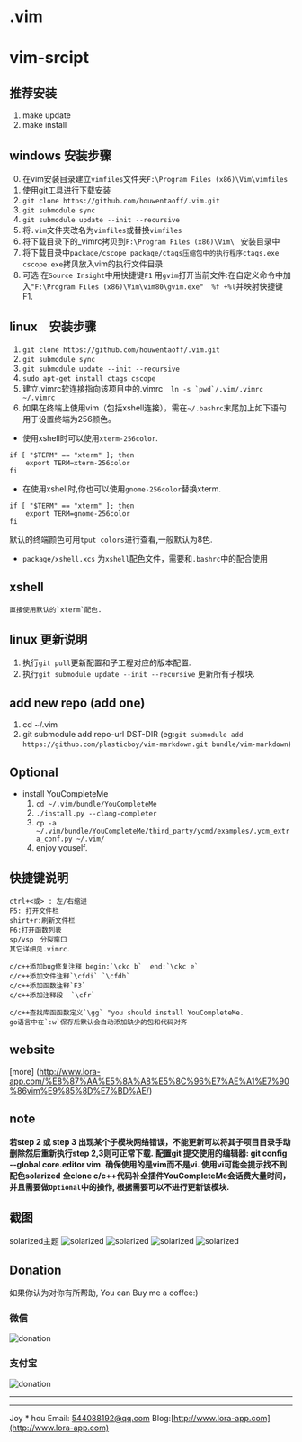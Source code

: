 # .vim
# vim-srcipt

## 推荐安装
1. make update
2. make install

## windows 安装步骤
0. 在vim安装目录建立`vimfiles`文件夹`F:\Program Files (x86)\Vim\vimfiles`  
1. 使用git工具进行下载安装  
2. `git clone https://github.com/houwentaoff/.vim.git`  
3. `git submodule sync`  
4. `git submodule update --init --recursive`  
5. 将`.vim`文件夹改名为`vimfiles`或替换`vimfiles`  
6. 将下载目录下的_vimrc拷贝到`F:\Program Files (x86)\Vim\ ` 安装目录中  
7. 将下载目录中`package/cscope package/ctags压缩包中的执行程序ctags.exe cscope.exe`拷贝放入vim的执行文件目录.
8. 可选 在`Source Insight`中用快捷键`F1` 用`gvim`打开当前文件:在自定义命令中加入`"F:\Program Files (x86)\Vim\vim80\gvim.exe"  %f +%l`并映射快捷键F1.

## linux　安装步骤
1. `git clone https://github.com/houwentaoff/.vim.git`  
2. `git submodule sync`  
3. `git submodule update --init --recursive`  
4. `sudo apt-get install ctags cscope`  
5.  建立.vimrc软连接指向该项目中的.vimrc　``ln -s `pwd`/.vim/.vimrc ~/.vimrc``      
6.  如果在终端上使用vim（包括xshell连接），需在`~/.bashrc`末尾加上如下语句用于设置终端为256颜色。
* 使用xshell时可以使用`xterm-256color`.
``` shell
if [ "$TERM" == "xterm" ]; then
    export TERM=xterm-256color
fi
```
* 在使用xshell时,你也可以使用`gnome-256color`替换xterm.
``` shell
if [ "$TERM" == "xterm" ]; then
    export TERM=gnome-256color
fi
```
默认的终端颜色可用`tput colors`进行查看,一般默认为8色.
* `package/xshell.xcs` 为`xshell`配色文件，需要和`.bashrc`中的配合使用

## xshell
    直接使用默认的`xterm`配色.

## linux 更新说明
1. 执行`git pull`更新配置和子工程对应的版本配置.
2. 执行`git submodule update --init --recursive` 更新所有子模块.

## add new repo (add one)
1. cd ~/.vim 
2. git submodule add repo-url  DST-DIR (eg:`git submodule add https://github.com/plasticboy/vim-markdown.git bundle/vim-markdown`)  

## Optional
* install YouCompleteMe
    1. `cd ~/.vim/bundle/YouCompleteMe`
    2. `./install.py --clang-completer`
    3. `cp -a ~/.vim/bundle/YouCompleteMe/third_party/ycmd/examples/.ycm_extra_conf.py ~/.vim/`
    4. enjoy youself.

## 快捷键说明
```
ctrl+<或> : 左/右缩进 
F5: 打开文件栏
shirt+r:刷新文件栏
F6:打开函数列表
sp/vsp　分裂窗口
其它详细见.vimrc．

c/c++添加bug修复注释 begin:`\ckc b`  end:`\ckc e`
c/c++添加文件注释`\cfdi` `\cfdh`
c/c++添加函数注释`F3`
c/c++添加注释段  `\cfr`  

c/c++查找库函函数定义`\gg` "you should install YouCompleteMe.
go语言中在`:w`保存后默认会自动添加缺少的包和代码对齐

```
## website
[more] (http://www.lora-app.com/%E8%87%AA%E5%8A%A8%E5%8C%96%E7%AE%A1%E7%90%86vim%E9%85%8D%E7%BD%AE/)

## note
**若step 2 或 step 3 出现某个子模块网络错误，不能更新可以将其子项目目录手动删除然后重新执行step 2,3则可正常下载.**
**配置git 提交使用的编辑器: git config --global core.editor vim.**
**确保使用的是vim而不是vi. 使用vi可能会提示找不到配色solarized**
**全clone c/c++代码补全插件YouCompleteMe会话费大量时间，并且需要做`Optional`中的操作, 根据需要可以不进行更新该模块.**

## 截图
solarized主题
![solarized](https://github.com/houwentaoff/images/blob/master/vim4.png)
![solarized](https://github.com/houwentaoff/images/blob/master/vim1.png)
![solarized](https://github.com/houwentaoff/images/blob/master/vim2.png)
![solarized](https://github.com/houwentaoff/images/blob/master/vim3.png)

## Donation
如果你认为对你有所帮助, You can Buy me a coffee:)
### 微信
![donation](https://github.com/houwentaoff/images/blob/master/wxpay_qrcode.png)
### 支付宝
![donation](https://github.com/houwentaoff/images/blob/master/alipay.jpg)

-----------------
-----------------
Joy * hou
Email: 544088192@qq.com
Blog:[http://www.lora-app.com](http://www.lora-app.com)
